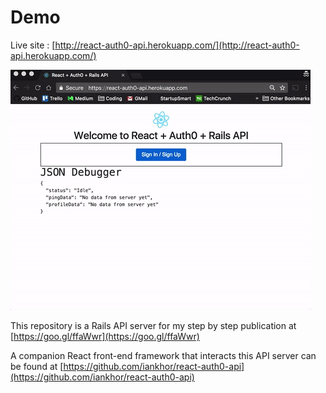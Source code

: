 Demo
====

Live site : [http://react-auth0-api.herokuapp.com/](http://react-auth0-api.herokuapp.com/)

![API Demo.gif](https://github.com/iankhor/files/blob/master/ror-auth0-api/2.%20API%20Demo.gif)  

This repository is a Rails API server for my step by step publication at [https://goo.gl/ffaWwr](https://goo.gl/ffaWwr)

A companion React front-end framework that interacts this API server can be found at 
[https://github.com/iankhor/react-auth0-api](https://github.com/iankhor/react-auth0-api)
